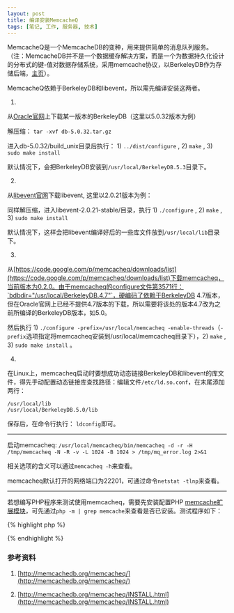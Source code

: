 ```yaml
---
layout: post
title: 编译安装MemcacheQ
tags: [笔记, 工作, 服务器, 技术]
---
```


MemcacheQ是一个MemcacheDB的变种，用来提供简单的消息队列服务。（注：MemcacheDB并不是一个数据缓存解决方案，而是一个为数据持久化设计的分布式的键-值对数据存储系统，采用memcache协议，以BerkeleyDB作为存储后端，[主页](http://memcachedb.org/)）。

MemcacheQ依赖于BerkeleyDB和libevent，所以需先编译安装这两者。

1.
从[Oracle官网](http://www.oracle.com/technetwork/products/berkeleydb/downloads/index.html)上下载某一版本的BerkeleyDB（这里以5.0.32版本为例）

解压缩： `tar -xvf db-5.0.32.tar.gz`

进入db-5.0.32/build_unix目录后执行： 1) `../dist/configure` , 2) `make` , 3) `sudo make install`

默认情况下，会把BerkeleyDB安装到`/usr/local/BerkeleyDB.5.3`目录下。

2.
从[libevent官网](http://libevent.org/)下载libevent, 这里以2.0.21版本为例：

同样解压缩，进入libevent-2.0.21-stable/目录，执行 1) `./configure` , 2) `make` , 3) `sudo make install`

默认情况下，这样会把libevent编译好后的一些库文件放到`/usr/local/lib`目录下。

3.
从[https://code.google.com/p/memcacheq/downloads/list](https://code.google.com/p/memcacheq/downloads/list)下载memcacheq，当前版本为0.2.0。由于memcacheq的configure文件第3571行：`bdbdir="/usr/local/BerkeleyDB.4.7"`，硬编码了依赖于BerkeleyDB 4.7版本，但在Oracle官网上已经不提供4.7版本的下载，所以需要将该处的版本4.7改为之前所编译的BerkeleyDB版本，如5.0。

然后执行 1) `./configure -prefix=/usr/local/memcacheq -enable-threads`（`-prefix`选项指定将memcacheq安装到/usr/local/memcacheq目录下），2) `make` , 3) `sudo make install` 。

4.
在Linux上，memcacheq启动时要想成功动态链接BerkeleyDB和libevent的库文件，得先手动配置动态链接库查找路径：编辑文件`/etc/ld.so.conf`，在末尾添加两行：

    /usr/local/lib
    /usr/local/BerkeleyDB.5.0/lib

保存后，在命令行执行： `ldconfig`即可。

---

启动memcacheq: `/usr/local/memcacheq/bin/memcacheq -d -r -H /tmp/memcacheq -N -R -v -L 1024 -B 1024 > /tmp/mq_error.log 2>&1`

相关选项的含义可以通过`memcacheq -h`来查看。

memcacheq默认打开的网络端口为22201，可通过命令`netstat -tlnp`来查看。

---

若想编写PHP程序来测试使用memcacheq，需要先安装配置PHP [memcache扩展模块](http://cn2.php.net/memcache)，可先通过`php -m | grep memcache`来查看是否已安装。测试程序如下：

{% highlight php %}
<?php
$memcache_obj = memcache_connect('127.0.0.1', 22201);

// push数据进入队列demoqueue1
$set_rs = memcache_set($memcache_obj, 'demoqueue1', 'message body here', 0, 0);
var_dump($set_rs);

// 从队列demoqueue1中pop出数据
$get_rs = memcache_get($memcache_obj, 'demoqueue1');
var_dump($get_rs);

memcache_close($memcache_obj);
?>
{% endhighlight %}

### 参考资料

1. [http://memcachedb.org/memcacheq/](http://memcachedb.org/memcacheq/)

2. [http://memcachedb.org/memcacheq/INSTALL.html](http://memcachedb.org/memcacheq/INSTALL.html)
